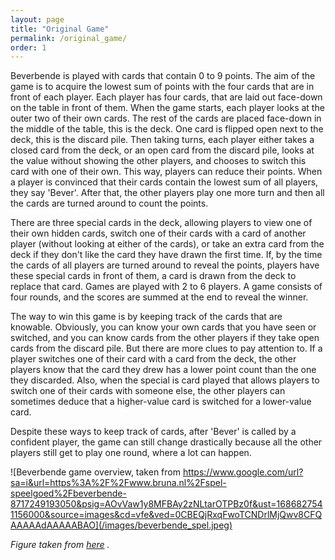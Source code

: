 ```yaml
---
layout: page
title: "Original Game"
permalink: /original_game/
order: 1
---
```


Beverbende is played with cards that contain 0 to 9 points. The aim of the game is to acquire the lowest sum of points 
with the four cards that are in front of each player. Each player has four cards, that are laid out face-down on the 
table in front of them. When the game starts, each player looks at the outer two of their own cards. The rest of the 
cards are placed face-down in the middle of the table, this is the deck. One card is flipped open next to the deck, 
this is the discard pile. Then taking turns, each player either takes a closed card from the deck, or an open card 
from the discard pile, looks at the value without showing the other players, and chooses to switch this card with one 
of their own. This way, players can reduce their points. When a player is convinced that their cards contain the lowest 
sum of all players, they say 'Bever'. After that, the other players play one more turn and then all the cards are turned 
around to count the points.

There are three special cards in the deck, allowing players to view one of their own hidden cards, switch one of their 
cards with a card of another player (without looking at either of the cards), or take an extra card from the deck if they
don't like the card they have drawn the first time. If, by the time the cards of all players are turned around to reveal
the points, players have these special cards in front of them, a card is drawn from the deck to replace that card.
Games are played with 2 to 6 players. A game consists of four rounds, and the scores are summed at the end to reveal the 
winner.

The way to win this game is by keeping track of the cards that are knowable. Obviously, you can know your own cards that 
you have seen or switched, and you can know cards from the other players if they take open cards from the discard pile. 
But there are more clues to pay attention to. If a player switches one of their card with a card from the deck, the 
other players know that the card they drew has a lower point count than the one they discarded. Also, when the special 
is card played that allows players to switch one of their cards with someone else, the other players can sometimes deduce 
that a higher-value card is switched for a lower-value card.

Despite these ways to keep track of cards, after 'Bever' is called by a confident player, the game can still change 
drastically because all the other players still get to play one round, where a lot can happen.

![Beverbende game overview, taken from https://www.google.com/url?sa=i&url=https%3A%2F%2Fwww.bruna.nl%2Fspel-speelgoed%2Fbeverbende-8717249193050&psig=AOvVaw1y8MFBAy2zNLtarOTPBz0f&ust=1686827541156000&source=images&cd=vfe&ved=0CBEQjRxqFwoTCNDrlMjQwv8CFQAAAAAdAAAAABAO](/images/beverbende_spel.jpeg)

*Figure taken from [here](https://www.google.com/url?sa=i&url=https%3A%2F%2Fwww.bruna.nl%2Fspel-speelgoed%2Fbeverbende-8717249193050&psig=AOvVaw1y8MFBAy2zNLtarOTPBz0f&ust=1686827541156000&source=images&cd=vfe&ved=0CBEQjRxqFwoTCNDrlMjQwv8CFQAAAAAdAAAAABAO) .*
